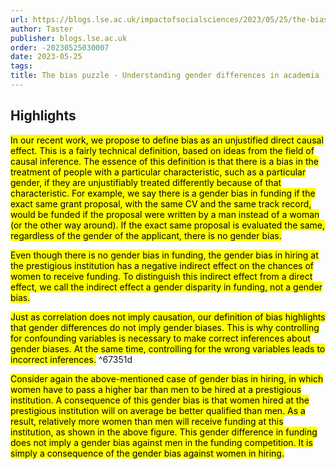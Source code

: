 ```yaml
---
url: https://blogs.lse.ac.uk/impactofsocialsciences/2023/05/25/the-bias-puzzle-understanding-gender-differences-in-academia/
author: Taster
publisher: blogs.lse.ac.uk
order: -20230525030007
date: 2023-05-25
tags:
title: The bias puzzle - Understanding gender differences in academia
---
```


## Highlights
<mark>In our recent work, we propose to define bias as an unjustified direct causal effect. This is a fairly technical definition, based on ideas from the field of causal inference. The essence of this definition is that there is a bias in the treatment of people with a particular characteristic, such as a particular gender, if they are unjustifiably treated differently because of that characteristic. For example, we say there is a gender bias in funding if the exact same grant proposal, with the same CV and the same track record, would be funded if the proposal were written by a man instead of a woman (or the other way around). If the exact same proposal is evaluated the same, regardless of the gender of the applicant, there is no gender bias.</mark>

<mark>Even though there is no gender bias in funding, the gender bias in hiring at the prestigious institution has a negative indirect effect on the chances of women to receive funding. To distinguish this indirect effect from a direct effect, we call the indirect effect a gender disparity in funding, not a gender bias.</mark>

<mark>Just as correlation does not imply causation, our definition of bias highlights that gender differences do not imply gender biases. This is why controlling for confounding variables is necessary to make correct inferences about gender biases. At the same time, controlling for the wrong variables leads to incorrect inferences.</mark> ^67351d

<mark>Consider again the above-mentioned case of gender bias in hiring, in which women have to pass a higher bar than men to be hired at a prestigious institution. A consequence of this gender bias is that women hired at the prestigious institution will on average be better qualified than men. As a result, relatively more women than men will receive funding at this institution, as shown in the above figure. This gender difference in funding does not imply a gender bias against men in the funding competition. It is simply a consequence of the gender bias against women in hiring.</mark>

